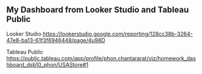 ## My Dashboard from Looker Studio and Tableau Public

Looker Studio
https://lookerstudio.google.com/reporting/128cc38b-3264-47e8-ba13-61f3f6946448/page/4u98D

Tableau Public
https://public.tableau.com/app/profile/phon.chantararat/viz/homework_dashboard_dsb10_phon/USAStore#1
